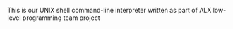 This is our UNIX shell command-line interpreter written as part of ALX low-level programming team project
